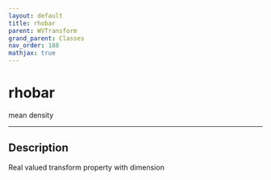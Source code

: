 ```yaml
---
layout: default
title: rhobar
parent: WVTransform
grand_parent: Classes
nav_order: 188
mathjax: true
---
```


#  rhobar

mean density


---

## Description
Real valued transform property with dimension 